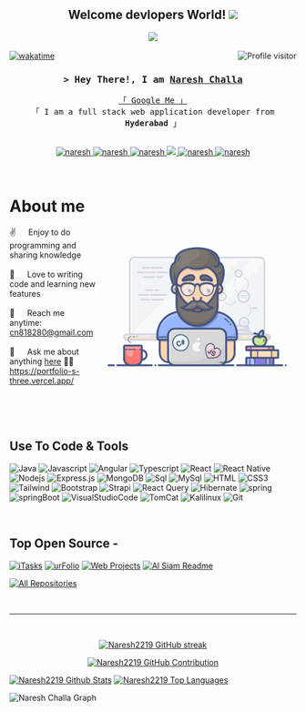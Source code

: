 





<h2 align="center">
  Welcome devlopers World!
  <img src="https://media.giphy.com/media/hvRJCLFzcasrR4ia7z/giphy.gif" width="28">
</h2>



<p align="center">
  <a href="https://github.com/Naresh2219"><img src="https://readme-typing-svg.herokuapp.com/?lines=Self%20Taught%20Programmer;Front%20End%20Developer;1%2B%20years%20of%20coding%20experience;Always%20learning%20new%20things&center=true&width=380&height=45"></a>
</p>



<a href="https://komarev.com/ghpvc/?username=naresh2219">
  <img align="right" src="https://komarev.com/ghpvc/?username=naresh2219&label=Visitors&color=0e75b6&style=flat" alt="Profile visitor" />
</a>


[![wakatime](https://wakatime.com/badge/user/eebb3dd8-d9b2-40de-9b88-6fd6cac99dbc.svg)](https://wakatime.com/@eebb3dd8-d9b2-40de-9b88-6fd6cac99dbc)

<!-- Intro  -->
<h3 align="center">
        <samp>&gt; Hey There!, I am
                <b><a target="_blank" href="https://naresh.com"><B>Naresh Challa</B></a></b>
        </samp>
</h3>


<p align="center"> 
  <samp>
    <a href="https://www.google.com/search?q=https://portfolio-s-three.vercel.app">「 Google Me 」</a>
    <br>
    「 I am a full stack web application developer from <b>Hyderabad</b> 」
    <br>
    <br>
  </samp>
</p>

<p align="center">
 <a href="https://nareshchalla.com" target="blank">
  <img src="https://img.shields.io/badge/Website-DC143C?style=for-the-badge&logo=medium&logoColor=white" alt="naresh" />
 </a>
 <a href="(https://www.linkedin.com/in/naresh-challa-716777289)" target="_blank">
  <img src="https://img.shields.io/badge/LinkedIn-0077B5?style=for-the-badge&logo=linkedin&logoColor=white" alt="naresh"/>
 </a>
 <a href="https://dev.to/naresh" target="_blank">
  <img src="https://img.shields.io/badge/dev.to-0A0A0A?style=for-the-badge&logo=dev.to&logoColor=white" alt="naresh" />
 </a>
 <a href="https://twitter.com/nareshchalla" target="_blank">
  <img src="https://img.shields.io/badge/Twitter-1DA1F2?style=for-the-badge&logo=twitter&logoColor=white" />
 </a>
 <a href="https://instagram.com/naresh__2219" target="_blank">
  <img src="https://img.shields.io/badge/Instagram-fe4164?style=for-the-badge&logo=instagram&logoColor=white" alt="naresh" />
 </a> 
 <a href="https://facebook.com/nareshktm" target="_blank">
  <img src="https://img.shields.io/badge/Facebook-20BEFF?&style=for-the-badge&logo=facebook&logoColor=white" alt="naresh"  />
  </a> 
</p>
<br />

<!-- About Section -->
 # About me
 
<p>
 <img align="right" width="350" src="/programmer.gif" alt="Coding gif" />
  
 ✌️ &emsp; Enjoy to do programming and sharing knowledge <br/><br/>
 💙 &emsp; Love to writing code and learning new features<br/><br/>
 📧 &emsp; Reach me anytime: <a href="cn818280@gmailcom" type="mail">cn818280@gmail.com<br/><br/>
 💬 &emsp; Ask me about anything [here](https://github.com/Naresh2219/naresh/issues)
👨‍🏫  &emsp;https://portfolio-s-three.vercel.app/

</p>

<br/>
<br/>
<br/>

## Use To Code & Tools
![Java](https://img.shields.io/badge/J_a_v_a-007396?style=for-the-badge&labelColor=black&logo=j_a_v_a&logoColour=007396)
![Javascript](https://img.shields.io/badge/Javascript-F0DB4F?style=for-the-badge&labelColor=black&logo=javascript&logoColor=F0DB4F)
![Angular](https://img.shields.io/badge/Angularjs-F0DB4F?style=for-the-badge&labelColor=black&logo=Angular&logoColor=F0DB4F)
![Typescript](https://img.shields.io/badge/Typescript-007acc?style=for-the-badge&labelColor=black&logo=typescript&logoColor=007acc)
![React](https://img.shields.io/badge/-React-61DBFB?style=for-the-badge&labelColor=black&logo=react&logoColor=61DBFB)
![React Native](https://img.shields.io/badge/React_Native-20232A?style=for-the-badge&logo=react&logoColor=61DAFB)
![Nodejs](https://img.shields.io/badge/Nodejs-3C873A?style=for-the-badge&labelColor=black&logo=node.js&logoColor=3C873A)
![Express.js](https://img.shields.io/badge/Express.js-000000?style=for-the-badge&logo=express&logoColor=white)
![MongoDB](https://img.shields.io/badge/MongoDB-4EA94B?style=for-the-badge&logo=mongodb&logoColor=white)
![Sql](https://img.shields.io/badge/Sql-F0DB4F?style=for-the-badge&labelColor=black&logo=Sql&logoColor=F0DB4F)
![MySql](https://img.shields.io/badge/MySql-F0DB4F?style=for-the-badge&labelColor=black&logo=MySql&logoColor=F0DB4F)
![HTML](https://img.shields.io/badge/HTML5-E34F26?style=for-the-badge&logo=html5&logoColor=white)
![CSS3](https://img.shields.io/badge/CSS3-1572B6?style=for-the-badge&logo=css3&logoColor=white)
![Tailwind](https://img.shields.io/badge/Tailwind_CSS-092749?style=for-the-badge&logo=tailwindcss&logoColor=06B6D4&labelColor=000000)
![Bootstrap](https://img.shields.io/badge/Bootstrap-563D7C?style=for-the-badge&logo=bootstrap&logoColor=white)
![Strapi](https://img.shields.io/badge/strapi-2E7EEA?style=for-the-badge&logo=strapi&logoColor=white)
![React Query](https://img.shields.io/badge/-React_Query-FF4154?style=for-the-badge&logo=react%20query&logoColor=white)
![Hibernate](https://img.shields.io/badge/Hibernate-59666C?style=for-the-badge&labelColor=black&logo=Hibernate&logoColor=59666C)
![spring](https://img.shields.io/badge/Spring-6DB33F?style=for-the-badge&labelColor=black&logo=Spring&logoColor=6DB33F)
![springBoot](https://img.shields.io/badge/SpringBott-6DB33F?style=for-the-badge&labelColor=black&logo=SpringBoot&logoColor=6DB33F)
![VisualStudioCode](https://img.shields.io/badge/Visualstudio-0078d7?style=for-the-badge&logo=Visualstudio&logoColor=white)
![TomCat](https://img.shields.io/badge/ApacheTomcat's-FF5722?style=for-the-badge&labelColor=black&logo=AppacheTomCat&logoColor=FF5722)
![Kalilinux](https://img.shields.io/badge/KaliLinux-1A6BA1?style=for-the-badge&labelColor=black&logo=kaliLinux&logoColor=red)
![Git](https://img.shields.io/badge/Git-F05032?style=for-the-badge&logo=git&logoColor=white)

<br/>

## Top Open Source -
[![iTasks](https://github-readme-stats.vercel.app/api/pin/?username=alsiam&repo=itasks&border_color=7F3FBF&bg_color=0D1117&title_color=C9D1D9&text_color=8B949E&icon_color=7F3FBF)](https://github.com/alsiam/itasks)
[![urFolio](https://github-readme-stats.vercel.app/api/pin/?username=alsiam&repo=urfolio&border_color=7F3FBF&bg_color=0D1117&title_color=C9D1D9&text_color=8B949E&icon_color=7F3FBF)](https://github.com/alsiam/urfolio)
[![Web Projects](https://github-readme-stats.vercel.app/api/pin/?username=alsiam&repo=web-projects&border_color=7F3FBF&bg_color=0D1117&title_color=C9D1D9&text_color=8B949E&icon_color=7F3FBF)](https://github.com/alsiam/web-projects)
[![Al Siam Readme](https://github-readme-stats.vercel.app/api/pin/?username=alsiam&repo=alsiam&border_color=7F3FBF&bg_color=0D1117&title_color=C9D1D9&text_color=8B949E&icon_color=7F3FBF)](https://github.com/alsiam/alsiam)

<p align="left">
  <a href="https://github.com/Naresh2219?tab=repositories" target="_blank"><img alt="All Repositories" title="All Repositories" src="https://img.shields.io/badge/-All%20Repos-2962FF?style=for-the-badge&logo=koding&logoColor=white"/></a>
</p>

<br/>
<hr/>
<br/>

<p align="center">
  <a href="https://github.com/Naresh2219">
    <img src="https://github-readme-streak-stats.herokuapp.com/?user=Naresh2219&theme=radical&border=7F3FBF&background=0D1117" alt="Naresh2219 GitHub streak"/>
  </a>
</p>

<p align="center">
  <a href="https://github.com/Naresh2219">
    <img src="https://github-profile-summary-cards.vercel.app/api/cards/profile-details?username=Naresh2219&theme=radical" alt="Naresh2219 GitHub Contribution"/>
  </a>
</p>

<a> 
    <a href="https://github.com/Naresh2219"><img alt="Naresh2219 Github Stats" src="https://denvercoder1-github-readme-stats.vercel.app/api?username=Naresh2219&show_icons=true&count_private=true&theme=react&border_color=7F3FBF&bg_color=0D1117&title_color=F85D7F&icon_color=F8D866" height="192px" width="49.5%"/></a>
  <a href="https://github.com/Naresh2219"><img alt="Naresh2219 Top Languages" src="https://denvercoder1-github-readme-stats.vercel.app/api/top-langs/?username=Naresh2219&langs_count=8&layout=compact&theme=react&border_color=7F3FBF&bg_color=0D1117&title_color=F85D7F&icon_color=F8D866" height="192px" width="49.5%"/></a>
  <br/>
</a>


![Naresh Challa Graph](https://github-readme-activity-graph.vercel.app/graph?username=Naresh2219&custom_title=Naresh2219%20GitHub%20Activity%20Graph&bg_color=0D1117&color=7F3FBF&line=7F3FBF&point=7F3FBF&area_color=FFFFFF&title_color=FFFFFF&area=true)

